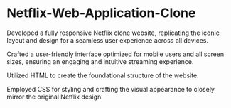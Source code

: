# Netflix-Web-Application-Clone

<p> Developed a fully responsive Netflix clone website, replicating the iconic layout and design for a seamless user experience across all devices.

Crafted a user-friendly interface optimized for mobile users and all screen sizes, ensuring an engaging and intuitive streaming experience.

Utilized HTML to create the foundational structure of the website.

Employed CSS for styling and crafting the visual appearance to closely mirror the original Netflix design.
</p>
